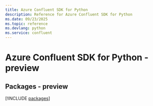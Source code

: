 ```yaml
---
title: Azure Confluent SDK for Python
description: Reference for Azure Confluent SDK for Python
ms.date: 09/23/2025
ms.topic: reference
ms.devlang: python
ms.service: confluent
---
```

# Azure Confluent SDK for Python - preview
## Packages - preview
[!INCLUDE [packages](confluent-index.md)]